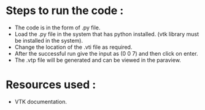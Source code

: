# Steps to run the code :
- The code is in the form of .py file.
- Load the .py file in the system that has python installed. (vtk library must be installed in the system).
- Change the location of the .vti file as required.
- After the successful run give the input as (0 0 7) and then click on enter.
- The .vtp file will be generated and can be viewed in the paraview.
# Resources used :
- VTK documentation.

